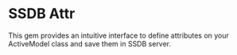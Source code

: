 # SSDB Attr

This gem provides an intuitive interface to define attributes on your ActiveModel class and save them in SSDB server.
